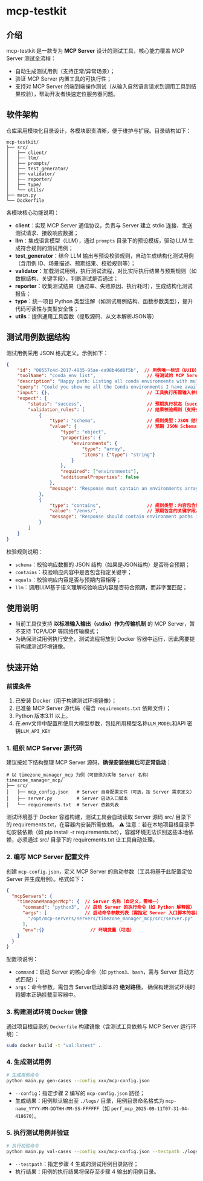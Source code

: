 # mcp-testkit

## 介绍
mcp-testkit 是一款专为 **MCP Server** 设计的测试工具，核心能力覆盖 MCP Server 测试全流程：  
- 自动生成测试用例（支持正常/异常场景）；  
- 验证 MCP Server 内置工具的可执行性；  
- 支持对 MCP Server 的端到端操作测试（从输入自然语言请求到调用工具到结果校验），帮助开发者快速定位服务器问题。


## 软件架构
仓库采用模块化目录设计，各模块职责清晰，便于维护与扩展。目录结构如下：
```
mcp-testkit/
├── src/                  
│   ├── client/           
│   ├── llm/              
│   ├── prompts/          
│   ├── test_generator/   
│   ├── validator/        
│   ├── reporter/         
│   ├── type/            
│   └── utils/            
├── main.py               
└── Dockerfile            
```

各模块核心功能说明：
- **client**：实现 MCP Server 通信协议，负责与 Server 建立 stdio 连接、发送测试请求、接收响应数据；  
- **llm**：集成语言模型（LLM），通过 `prompts` 目录下的预设模板，驱动 LLM 生成符合规则的测试用例；  
- **test_generator**：结合 LLM 输出与预设校验规则，自动生成结构化测试用例（含用例 ID、场景描述、预期结果、校验规则等）；  
- **validator**：加载测试用例，执行测试流程，对比实际执行结果与预期规则（如数据结构、关键字段），判断测试是否通过；  
- **reporter**：收集测试结果（通过率、失败原因、执行耗时），生成结构化测试报告；  
- **type**：统一项目 Python 类型注解（如测试用例结构、函数参数类型），提升代码可读性与类型安全性；  
- **utils**：提供通用工具函数（提取源码、从文本解析JSON等）


## 测试用例数据结构
测试用例采用 JSON 格式定义。示例如下：
```json
{
    "id": "00557c4d-2017-4935-95ae-ea98b46d8f5b",  // 用例唯一标识（UUID）
    "toolName": "conda_env_list",                   // 待测试的 MCP Server 内置工具名
    "description": "Happy path: Listing all conda environments with multiple environments present",  // 用例场景描述（正常场景）
    "query": "Could you show me all the Conda environments I have available?",  // 模拟用户请求话术
    "input": {},                                    // 工具执行所需输入参数（无参数时为空对象）
    "expect": {
        "status": "success",                        // 预期执行状态（success/error）
        "validation_rules": [                       // 结果校验规则（支持多规则组合）
            {
                "type": "schema",                   // 规则类型：JSON 结构校验
                "value": {                          // 预期 JSON Schema
                    "type": "object",
                    "properties": {
                        "environments": {
                            "type": "array",
                            "items": {"type": "string"}
                        }
                    },
                    "required": ["environments"],
                    "additionalProperties": false
                },
                "message": "Response must contain an environments array with string items"  // 校验失败提示
            },
            {
                "type": "contains",                 // 规则类型：内容包含校验
                "value": "/envs/",                  // 预期包含的关键字段/内容
                "message": "Response should contain environment paths indicating conda environments"
            }
        ]
    }
}
```

校验规则说明：
- `schema`：校验响应数据的 JSON 结构（如果是JSON结构）是否符合预期；  
- `contains`：校验响应内容中是否包含指定关键字；
- `equals`：校验响应内容是否与预期内容相等；
- `llm`：调用LLM基于语义理解校验响应内容是否符合预期，而非字面匹配；


## 使用说明
- 当前工具仅支持 **以标准输入输出（stdio）作为传输机制** 的 MCP Server，暂不支持 TCP/UDP 等网络传输模式；
- 为确保测试用例执行安全，测试流程将放到 Docker 容器中运行，因此需要提前构建测试环境镜像。


## 快速开始
### 前提条件
1. 已安装 Docker（用于构建测试环境镜像）；  
2. 已准备 MCP Server 源代码（需含 `requirements.txt` 依赖文件）；  
3. Python 版本3.11 以上。
4. 在.env文件中配置所使用大模型参数，包括所用模型名称`LLM_MODEL`和API 密钥`LLM_API_KEY`


### 1. 组织 MCP Server 源代码
建议按如下结构整理 MCP Server 源码，**确保安装依赖后可正常启动**：
```
# 以 timezone_manager_mcp 为例（可替换为实际 Server 名称）
timezone_manager_mcp/
├── src/
│   ├── mcp_config.json   # Server 自身配置文件（可选，按 Server 需求定义）
│   ├── server.py         # Server 启动入口脚本
│   └── requirements.txt  # Server 依赖列表
```
测试环境基于 Docker 容器构建，测试工具会自动读取 Server 源码 src/ 目录下的 requirements.txt，在容器内安装所需依赖。
⚠️ 注意：若在本地项目根目录手动安装依赖（如 pip install -r requirements.txt），容器环境无法识别这些本地依赖，必须通过 src/ 目录下的 requirements.txt 让工具自动处理。


### 2. 编写 MCP Server 配置文件
创建 `mcp-config.json`，定义 MCP Server 的启动参数（工具将基于此配置定位 Server 并生成用例）。格式如下：
```json
{
  "mcpServers": {
    "timezoneManagerMcp": {  // Server 名称（自定义，需唯一）
      "command": "python3",  // 启动 Server 的执行命令（如 Python 解释器）
      "args": [              // 启动命令参数列表（需指定 Server 入口脚本的容器内路径）
        "/opt/mcp-servers/servers/timezone_manager_mcp/src/server.py"
      ],
      "env":{}                 // 环境变量（可选）
    }
  }
}
```

配置项说明：
- `command`：启动 Server 的核心命令（如 `python3`、`bash`，需与 Server 启动方式匹配）；  
- `args`：命令参数，需包含 Server启动脚本的 **绝对路径**， 确保构建测试环境时将脚本正确挂载至容器中。  

### 3. 构建测试环境 Docker 镜像
通过项目根目录的 `Dockerfile` 构建镜像（含测试工具依赖与 MCP Server 运行环境）：
```bash
sudo docker build -t "val:latest" . 
```

### 4. 生成测试用例
```bash
# 生成用例命令
python main.py gen-cases --config xxx/mcp-config.json
```
- `--config`：指定步骤 2 编写的 `mcp-config.json` 路径；  
- 生成结果：用例默认输出至 `./logs/` 目录，用例目录命名格式为 `mcp-name_YYYY-MM-DDTHH-MM-SS-FFFFFF`（如 `perf_mcp_2025-09-11T07-31-04-418670`）。


### 5. 执行测试用例并验证
```bash
# 执行校验命令
python main.py val-cases --config xxx/mcp-config.json --testpath ./logs/perf_mcp_2025-09-11T07-31-04-418670
```
- `--testpath`：指定步骤 4 生成的测试用例目录路径；  
- 执行结果：用例的执行结果将保存至步骤 4 输出的用例目录。